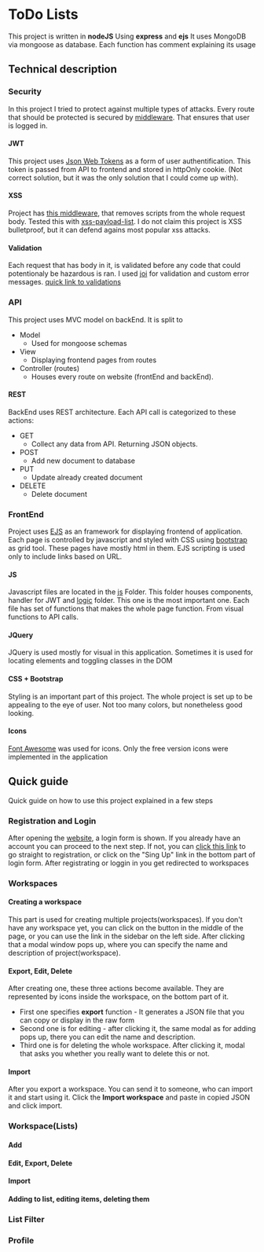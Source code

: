 # ToDo Lists
This project is written in **nodeJS** Using **express** and **ejs**
It uses MongoDB via mongoose as database. Each function has comment explaining its usage

## Technical description

### Security
In this project I tried to protect against multiple types of attacks. Every route that should be protected is secured by [middleware](https://github.com/tomasmalcik/todolists/blob/master/private/middlewares/users.js#L6). That ensures that user is logged in.
#### JWT
This project uses [Json Web Tokens](https://jwt.io/) as a form of user authentification. This token is passed from API to frontend and stored in httpOnly cookie. (Not correct solution, but it was the only solution that I could come up with).
#### XSS
Project has [this middleware](https://github.com/tomasmalcik/todolists/blob/master/server.js#L39), that removes scripts from the whole request body. Tested this with [xss-payload-list](https://github.com/payloadbox/xss-payload-list). I do not claim this project is XSS bulletproof, but it can defend agains most popular xss attacks.
#### Validation
Each request that has body in it, is validated before any code that could potentionaly be hazardous is ran. I used [joi](https://joi.dev/) for validation and custom error messages. [quick link to validations](https://github.com/tomasmalcik/todolists/blob/master/private/js/logic/validate.js)

### API
This project uses MVC model on backEnd. It is split to
- Model
    - Used for mongoose schemas
- View
    - Displaying frontend pages from routes
- Controller (routes)
    - Houses every route on website (frontEnd and backEnd).
#### REST
BackEnd uses REST architecture. Each API call is categorized to these actions:
- GET
    - Collect any data from API. Returning JSON objects. 
- POST
    - Add new document to database
- PUT
    - Update already created document
- DELETE
    - Delete document
### FrontEnd
Project uses [EJS](https://ejs.co/) as an framework for displaying frontend of application. Each page is controlled by javascript and styled with CSS using [bootstrap](https://getbootstrap.com/) as grid tool. These pages have mostly html in them. EJS scripting is used only to include links based on URL.
#### JS
Javascript files are located in the [js](https://github.com/tomasmalcik/todolists/tree/master/private/js) Folder. This folder houses components, handler for JWT and [logic](https://github.com/tomasmalcik/todolists/tree/master/private/js/logic) folder. This one is the most important one. Each file has set of functions that makes the whole page function. From visual functions to API calls.
#### JQuery
JQuery is used mostly for visual in this application. Sometimes it is used for locating elements and toggling classes in the DOM
#### CSS + Bootstrap
Styling is an important part of this project. The whole project is set up to be appealing to the eye of user. Not too many colors, but nonetheless good looking.
#### Icons
[Font Awesome](https://fontawesome.com/) was used for icons. Only the free version icons were implemented in the application

## Quick guide
Quick guide on how to use this project explained in a few steps
### Registration and Login
After opening the [website](), a login form is shown. If you already have an account you can proceed to the next step. If not, you can [click this link]() to go straight to registration, or click on the "Sing Up" link in the bottom part of login form. After registrating or loggin in you get redirected to workspaces
### Workspaces
#### Creating a workspace
This part is used for creating multiple projects(workspaces). If you don't have any workspace yet, you can click on the button in the middle of the page, or you can use the link in the sidebar on the left side. After clicking that a modal window pops up, where you can specify the name and description of project(workspace).
#### Export, Edit, Delete
After creating one, these three actions become available. They are represented by icons inside the workspace, on the bottom part of it.
- First one specifies **export** function - It generates a JSON file that you can copy or display in the raw form
- Second one is for editing - after clicking it, the same modal as for adding pops up, there you can edit the name and description.
- Third one is for deleting the whole workspace. After clicking it, modal that asks you whether you really want to delete this or not.
#### Import
After you export a workspace. You can send it to someone, who can import it and start using it. Click the **Import workspace** and paste in copied JSON and click import.
### Workspace(Lists)
#### Add
#### Edit, Export, Delete
#### Import
#### Adding to list, editing items, deleting them
### List Filter
### Profile